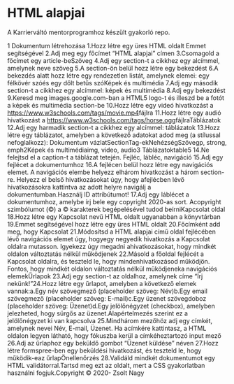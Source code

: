 # HTML alapjai

A Karrierváltó mentorprogramhoz készült gyakorló repo.


1
Dokumentum létrehozása
1.Hozz létre egy üres HTML oldalt Emmet segítségével
2.Adj meg egy főcímet “HTML alapjai” címen
3.Csomagold a főcímet egy article-beSzöveg
4.Adj egy section-t a cikkhez egy alcímmel, amelynek neve szöveg
5.A section-ön belül hozz létre egy bekezdést
6.A bekezdés alatt hozz létre egy rendezetlen listát, amelynek elemei: egy félkövér szóés egy dőlt betűs szóKépek és multimédia
7.Adj egy második section-t a cikkhez egy alcímmel: képek és multimédia
8.Adj egy bekezdést
9.Keresd meg images.google.com-ban a HTML5 logo-t és illeszd be a fotót a képek és multimédia section-be
10.Hozz létre egy videó hivatkozást a ​https://www.w3schools.com/tags/movie.mp4​ fájlra
11.Hozz létre egy audió hivatkozást a ​https://www.w3schools.com/tags/horse.ogg​ fájlraTáblázatok
12.Adj egy harmadik section-t a cikkhez egy alcímmel: táblázatok
13.Hozz létre egy táblázatot, amelyben a következő adatokat adod meg (a stílussal nefoglalkozz):                                Dokumentum vázlatSectionTag-ekNehézségSzövegp, strong, emph2Képek és multimédiaimg, video, audio3
Táblázatoktable5
14.Ne felejtsd el a caption-t a táblázat tetején.
Fejléc, lábléc, navigáció
15.Adj egy fejlécet a dokumentumhoz
16.A fejlécen belül hozz létre egy navigációs elemet. A navigációs elembe helyezz elhárom hivatkozást a három section-re. Helyezz el belső hivatkozásokat úgy, hogy afejlécben lévő hivatkozásokra kattintva az adott helyre navigálj a dokumentumban.Használj ID attribútumot!
17.Adj egy láblécet a dokumentumhoz, amelybe írj bele egy copyright 2020-as sort. Acopyright szimbólumot (©) a &copy; karakterek begépelésével tudod beírniKapcsolat oldal
18.Hozz létre egy Kapcsolat nevű HTML oldalt ugyanabban a könyvtárban
19.Emmet segítségével hozz létre egy üres HTML oldalt
20.Főcímként add meg, hogy Kapcsolat
21.Módosítsd a HTML alapjai című oldal fejlécében lévő navigációs elemet úgy, hogyegy negyedik hivatkozás a Kapcsolat oldalra mutasson. Igyekezz úgy megadni ahivatkozásokat, hogy mindkét oldalon változtatás nélkül működjenek
22.Másold a főoldal fejlécét a Kapcsolat oldalra, és teszteld le, hogy mindenhivatkozásod működjön. Fontos, hogy mindkét oldalon változtatás nélkül működjeneka navigációs elemekŰrlapok
23.Adj egy section-t az oldalhoz, amelynek címe “Írj nekünk!”24.Hozz létre egy űrlapot, amelyben a következő elemek vannak:a.Egy név szövegmező (placeholder szöveg: Név)b.Egy email szövegmező (placeholder szöveg: E-mail)c.Egy üzenet szövegdoboz (placeholder szöveg: Üzenet)d.Egy jelölőnégyzet (checkbox), amelyben jelezheted, hogy sürgős az üzenet.Alapértelmezés szerint ez a jelölőnégyzet ki van kapcsolva
25.Mindhárom mezőhöz adj egy címkét, amelynek nevei Név, E-mail, Üzenet. Ha acímkére kattintasz, a HTML oldalon legyen látható, hogy fókuszba kerül a címkéheztartozó input mező
26.Adj az űrlaphoz egy beküldő gombot “Üzenet küldése” néven
27.Hozz létre formspree-ben egy beküldési hivatkozást, és teszteld le, hogy működik-eaz űrlapÖnellenőrzés
28.Validáld mindkét dokumentumot egy HTML validátorral.Tartsd meg ezt az oldalt, mert a CSS gyakorlatban használni fogjuk.Copyright © 2020- Zsolt Nagy
